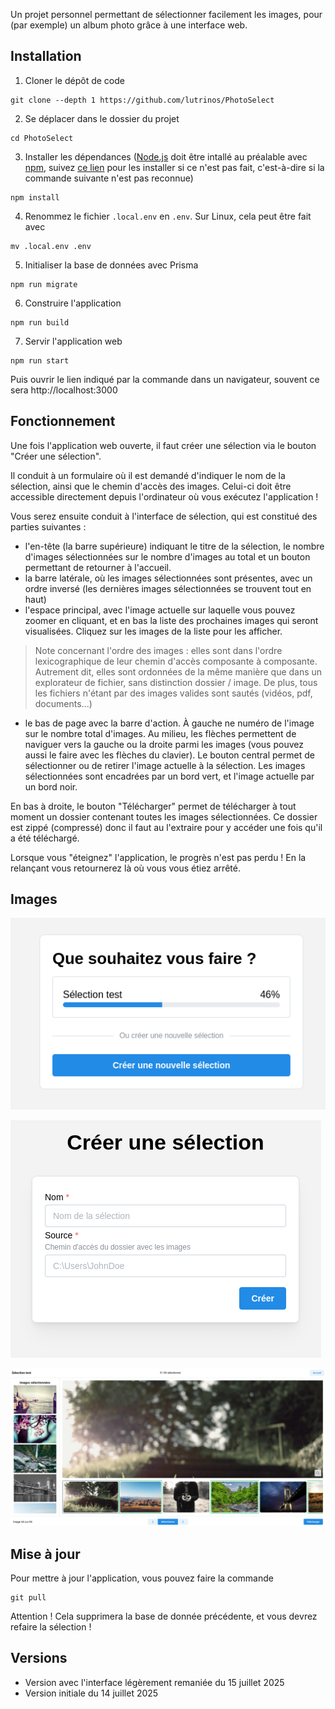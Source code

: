 Un projet personnel permettant de sélectionner facilement les images, pour (par exemple) un album photo grâce à une interface web.

## Installation
1. Cloner le dépôt de code
```
git clone --depth 1 https://github.com/lutrinos/PhotoSelect
```

2. Se déplacer dans le dossier du projet
```
cd PhotoSelect
```

3. Installer les dépendances ([Node.js](https://nodejs.org/fr) doit être intallé au préalable avec [npm](https://www.npmjs.com/), suivez [ce lien](https://nodejs.org/fr/download) pour les installer si ce n'est pas fait, c'est-à-dire si la commande suivante n'est pas reconnue)
```
npm install
```

4. Renommez le fichier `.local.env` en `.env`. Sur Linux, cela peut être fait avec
```
mv .local.env .env
```

5. Initialiser la base de données avec Prisma
```
npm run migrate
```

6. Construire l'application
```
npm run build
```

7. Servir l'application web
```
npm run start
```
Puis ouvrir le lien indiqué par la commande dans un navigateur, souvent ce sera http://localhost:3000

## Fonctionnement
Une fois l'application web ouverte, il faut créer une sélection via le bouton "Créer une sélection".

Il conduit à un formulaire où il est demandé d'indiquer le nom de la sélection, ainsi que le chemin d'accès des images. Celui-ci doit être accessible directement depuis l'ordinateur où vous exécutez l'application !

Vous serez ensuite conduit à l'interface de sélection, qui est constitué des parties suivantes :
- l'en-tête (la barre supérieure) indiquant le titre de la sélection, le nombre d'images sélectionnées sur le nombre d'images au total et un bouton permettant de retourner à l'accueil.
- la barre latérale, où les images sélectionnées sont présentes, avec un ordre inversé (les dernières images sélectionnées se trouvent tout en haut)
- l'espace principal, avec l'image actuelle sur laquelle vous pouvez zoomer en cliquant, et en bas la liste des prochaines images qui seront visualisées. Cliquez sur les images de la liste pour les afficher.

> Note concernant l'ordre des images : elles sont dans l'ordre lexicographique de leur chemin d'accès composante à composante. Autrement dit, elles sont ordonnées de la même manière que dans un explorateur de fichier, sans distinction dossier / image. De plus, tous les fichiers n'étant par des images valides sont sautés (vidéos, pdf, documents...)

- le bas de page avec la barre d'action. À gauche ne numéro de l'image sur le nombre total d'images. Au milieu, les flèches permettent de naviguer vers la gauche ou la droite parmi les images (vous pouvez aussi le faire avec les flèches du clavier). Le bouton central permet de sélectionner ou de retirer l'image actuelle à la sélection. Les images sélectionnées sont encadrées par un bord vert, et l'image actuelle par un bord noir.

En bas à droite, le bouton "Télécharger" permet de télécharger à tout moment un dossier contenant toutes les images sélectionnées. Ce dossier est zippé (compressé) donc il faut au l'extraire pour y accéder une fois qu'il a été téléchargé.

Lorsque vous "éteignez" l'application, le progrès n'est pas perdu ! En la relançant vous retournerez là où vous vous étiez arrêté.

## Images

![Accueil](/images/accueil.png "Accueil")

![Création d'une sélection](/images/creer_selection.png "Création d'une sélection")

![Dashboard](/images/dashboard.png "Application")

## Mise à jour
Pour mettre à jour l'application, vous pouvez faire la commande
```
git pull
```
Attention ! Cela supprimera la base de donnée précédente, et vous devrez refaire la sélection !

## Versions
- Version avec l'interface légèrement remaniée du 15 juillet 2025
- Version initiale du 14 juillet 2025